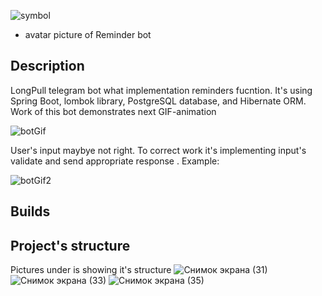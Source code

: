 ![symbol](https://user-images.githubusercontent.com/90979711/150548720-12608103-c91f-4500-b592-a6f6e2fb846f.jpg) 
* avatar picture of Reminder bot

## Description

LongPull telegram bot what implementation reminders fucntion. It's using Spring Boot, lombok library, PostgreSQL database, and Hibernate ORM.
Work of this bot demonstrates next GIF-animation 

![botGif](https://user-images.githubusercontent.com/90979711/158223939-0a0f2242-6bb1-42f9-ba80-6ea1fa9f1d1a.gif)


User's input maybye not right. To correct work it's implementing input's validate and send appropriate response . Example:

![botGif2](https://user-images.githubusercontent.com/90979711/158227397-93380217-99e6-4abd-95eb-e2326dfcbe3e.gif)


## Builds
## Project's structure
Pictures under is showing it's structure
![Снимок экрана (31)](https://user-images.githubusercontent.com/90979711/160171614-e315a65d-0554-495a-8080-cccf1d8b1f99.png)
![Снимок экрана (33)](https://user-images.githubusercontent.com/90979711/160171646-76ceda43-1f93-4f86-b1c6-cb9d51c80d33.png)
![Снимок экрана (35)](https://user-images.githubusercontent.com/90979711/160171662-4c632e30-59b0-4b8f-887d-bc72fa4df2d1.png)
